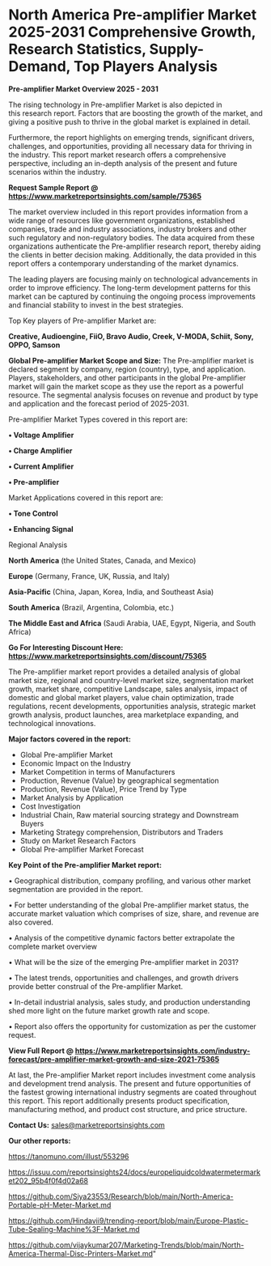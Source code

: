 # North America Pre-amplifier Market 2025-2031 Comprehensive Growth, Research Statistics, Supply-Demand,  Top Players Analysis

<Strong> Pre-amplifier Market Overview 2025 - 2031</strong>

The rising technology in Pre-amplifier Market is also depicted in this research report. Factors that are boosting the growth of the market, and giving a positive push to thrive in the global market is explained in detail.

Furthermore, the report highlights on emerging trends, significant drivers, challenges, and opportunities, providing all necessary data for thriving in the industry. This report market research offers a comprehensive perspective, including an in-depth analysis of the present and future scenarios within the industry.

<strong>Request Sample Report @ <a href=https://www.marketreportsinsights.com/sample/75365>https://www.marketreportsinsights.com/sample/75365</a></strong>

The market overview included in this report provides information from a wide range of resources like government organizations, established companies, trade and industry associations, industry brokers and other such regulatory and non-regulatory bodies. The data acquired from these organizations authenticate the Pre-amplifier research report, thereby aiding the clients in better decision making. Additionally, the data provided in this report offers a contemporary understanding of the market dynamics.

The leading players are focusing mainly on technological advancements in order to improve efficiency. The long-term development patterns for this market can be captured by continuing the ongoing process improvements and financial stability to invest in the best strategies.

Top Key players of Pre-amplifier Market are:

<strong>Creative, Audioengine, FiiO, Bravo Audio, Creek, V-MODA, Schiit, Sony, OPPO, Samson</strong>

<strong><b>Global Pre-amplifier Market Scope and Size:</b></strong>
The Pre-amplifier market is declared segment by company, region (country), type, and application. Players, stakeholders, and other participants in the global Pre-amplifier market will gain the market scope as they use the report as a powerful resource. The segmental analysis focuses on revenue and product by type and application and the forecast period of 2025-2031.

Pre-amplifier Market Types covered in this report are:

<strong>• Voltage Amplifier

• Charge Amplifier

• Current Amplifier

• Pre-amplifier</strong>

Market Applications covered in this report are:

<strong>• Tone Control

• Enhancing Signal</strong> 

Regional Analysis

<strong>North America</strong> (the United States, Canada, and Mexico)

<strong>Europe</strong> (Germany, France, UK, Russia, and Italy)

<strong>Asia-Pacific</strong> (China, Japan, Korea, India, and Southeast Asia)

<strong>South America</strong> (Brazil, Argentina, Colombia, etc.)

<strong>The Middle East and Africa</strong> (Saudi Arabia, UAE, Egypt, Nigeria, and South Africa)

<strong>Go For Interesting Discount Here: <a href=https://www.marketreportsinsights.com/discount/75365>https://www.marketreportsinsights.com/discount/75365</a></strong>

The Pre-amplifier market report provides a detailed analysis of global market size, regional and country-level market size, segmentation market growth, market share, competitive Landscape, sales analysis, impact of domestic and global market players, value chain optimization, trade regulations, recent developments, opportunities analysis, strategic market growth analysis, product launches, area marketplace expanding, and technological innovations.

<strong><b>Major factors covered in the report:</b></strong>
<ul>
  <li>Global Pre-amplifier Market </li>
  <li>Economic Impact on the Industry</li>
  <li>Market Competition in terms of Manufacturers</li>
  <li>Production, Revenue (Value) by geographical segmentation</li>
  <li>Production, Revenue (Value), Price Trend by Type</li>
  <li>Market Analysis by Application</li>
  <li>Cost Investigation</li>
  <li>Industrial Chain, Raw material sourcing strategy and Downstream Buyers</li>
  <li>Marketing Strategy comprehension, Distributors and Traders</li>
  <li>Study on Market Research Factors</li>
  <li>Global Pre-amplifier Market Forecast</li>
</ul>

<strong><b>Key Point of the Pre-amplifier Market report:</b></strong>

• Geographical distribution, company profiling, and various other market segmentation are provided in the report.

• For better understanding of the global Pre-amplifier market status, the accurate market valuation which comprises of size, share, and revenue are also covered.

• Analysis of the competitive dynamic factors better extrapolate the complete market overview

• What will be the size of the emerging Pre-amplifier market in 2031?

• The latest trends, opportunities and challenges, and growth drivers provide better construal of the Pre-amplifier Market.

• In-detail industrial analysis, sales study, and production understanding shed more light on the future market growth rate and scope.

• Report also offers the opportunity for customization as per the customer request.

<strong><b>View Full Report @ <a href=https://www.marketreportsinsights.com/industry-forecast/pre-amplifier-market-growth-and-size-2021-75365>https://www.marketreportsinsights.com/industry-forecast/pre-amplifier-market-growth-and-size-2021-75365</a></b></strong>


At last, the Pre-amplifier Market report includes investment come analysis and development trend analysis. The present and future opportunities of the fastest growing international industry segments are coated throughout this report. This report additionally presents product specification, manufacturing method, and product cost structure, and price structure.

<strong>Contact Us:</strong>
sales@marketreportsinsights.com

<strong>Our other reports:</strong>

<a href=https://tanomuno.com/illust/553296>https://tanomuno.com/illust/553296</a>

<a href=https://issuu.com/reportsinsights24/docs/europeliquidcoldwatermetermarket202_95b4f0f4d02a68>https://issuu.com/reportsinsights24/docs/europeliquidcoldwatermetermarket202_95b4f0f4d02a68</a>

<a href=https://github.com/Siya23553/Research/blob/main/North-America-Portable-pH-Meter-Market.md>https://github.com/Siya23553/Research/blob/main/North-America-Portable-pH-Meter-Market.md</a>

<a href=https://github.com/Hindavii9/trending-report/blob/main/Europe-Plastic-Tube-Sealing-Machine%3F-Market.md>https://github.com/Hindavii9/trending-report/blob/main/Europe-Plastic-Tube-Sealing-Machine%3F-Market.md</a>

<a href=https://github.com/vijaykumar207/Marketing-Trends/blob/main/North-America-Thermal-Disc-Printers-Market.md>https://github.com/vijaykumar207/Marketing-Trends/blob/main/North-America-Thermal-Disc-Printers-Market.md</a>"
